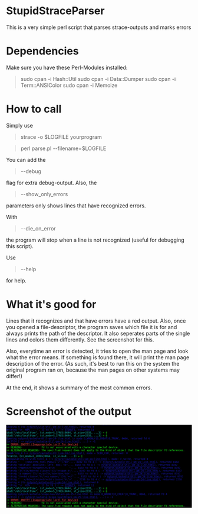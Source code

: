 # StupidStraceParser

This is a very simple perl script that parses strace-outputs and marks errors

# Dependencies

Make sure you have these Perl-Modules installed:

> sudo cpan -i Hash::Util
> sudo cpan -i Data::Dumper
> sudo cpan -i Term::ANSIColor
> sudo cpan -i Memoize

# How to call

Simply use 

> strace -o $LOGFILE yourprogram

> perl parse.pl --filename=$LOGFILE

You can add the 

> --debug

flag for extra debug-output. Also, the

> --show\_only\_errors

parameters only shows lines that have recognized errors.

With

> --die\_on\_error

the program will stop when a line is not recognized (useful for debugging this script).

Use

> --help

for help.

# What it's good for

Lines that it recognizes and that have errors have a red output. Also, once you opened a file-descriptor, the
program saves which file it is for and always prints the path of the descriptor. It also seperates parts of the
single lines and colors them differently. See the screenshot for this.

Also, everytime an error is detected, it tries to open the man page and look what the error means. If something
is found there, it will print the man page description of the error. (As such, it's best to run this on the
system the original program ran on, because the man pages on other systems may differ!)

At the end, it shows a summary of the most common errors.

# Screenshot of the output

![Screenshot](screenshot.png?raw=true "Screenshot")
